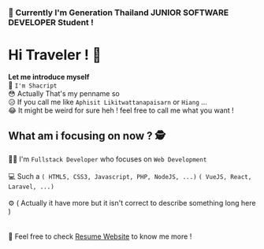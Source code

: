 ### 📘 Currently I'm Generation Thailand JUNIOR SOFTWARE DEVELOPER Student !

# Hi Traveler ! 👋
**Let me introduce myself** <br />
🎃 `I'm Shacript` <br />
😳 Actually That's my penname so <br />
😥 If you call me like `Aphisit Likitwattanapaisarn` or `Hiang` ... <br />
😂 It might be weird for sure heh ! feel free to call me what you want ! <br />

## What am i focusing on now ? 🕵️
👨‍💻 I'm `Fullstack Developer` who focuses on `Web Development` <br /> <br />
💻 Such a `( HTML5, CSS3, Javascript, PHP, NodeJS, ...)` `( VueJS, React, Laravel, ...)` <br /> <br />
⚙️ ( Actually it have more but it isn't correct to describe something long here ) <br />
<br /><br />
📘 Feel free to check [Resume Website](https://shacript.github.io/resume/) to know me more ! <br />
